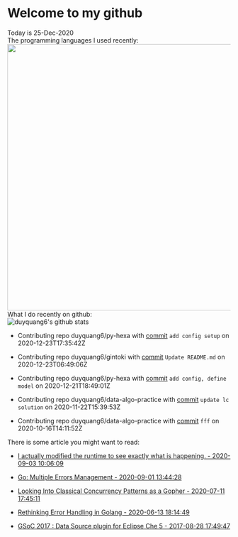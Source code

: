 # Welcome to my github 
Today is 25-Dec-2020\
The programming languages I used recently:\
<img src="https://wakatime.com/share/@duyquang6/fbe267a6-a29b-4a1a-b769-c566a361c376.svg" width="600">\
What I do recently on github:\
![duyquang6's github stats](https://github-readme-stats.vercel.app/api?username=duyquang6&layout=compact&hide=stars,prs,contribs,issues)

 - Contributing repo duyquang6/py-hexa with [commit](https://github.com/duyquang6/py-hexa/commit/bb7e11a64b7a6751a077aefa68f7278c3f621ee3) `add config setup` on  2020-12-23T17:35:42Z

 - Contributing repo duyquang6/gintoki with [commit](https://github.com/duyquang6/gintoki/commit/908048cbb4748c878d467b173972f434d979fc1f) `Update README.md` on  2020-12-23T06:49:06Z

 - Contributing repo duyquang6/py-hexa with [commit](https://github.com/duyquang6/py-hexa/commit/4423e1024e28b69c1eac2e866145366080c03666) `add config, define model` on  2020-12-21T18:49:01Z

 - Contributing repo duyquang6/data-algo-practice with [commit](https://github.com/duyquang6/data-algo-practice/commit/36539e5e2fe2af36d67a39321ad4f85b44a9b7e8) `update lc solution` on  2020-11-22T15:39:53Z

 - Contributing repo duyquang6/data-algo-practice with [commit](https://github.com/duyquang6/data-algo-practice/commit/60ef8e711b74a6850d3fe01ee97439ed37c49449) `fff` on  2020-10-16T14:11:52Z

There is some article you might want to read:

 - [I actually modified the runtime to see exactly what is happening. - 2020-09-03 10:06:09](https://medium.com/@blanchon.vincent/i-actually-modified-the-runtime-to-see-exactly-what-is-happening-a0f320f274c9?source=rss-f26b90a8ca4b------2)

 - [Go: Multiple Errors Management - 2020-09-01 13:44:28](https://medium.com/a-journey-with-go/go-multiple-errors-management-a67477628cf1?source=rss-f26b90a8ca4b------2)

 - [Looking Into Classical Concurrency Patterns as a Gopher - 2020-07-11 17:45:11](https://medium.com/swlh/looking-into-classical-concurrency-patterns-as-a-gopher-be32be3b2690?source=rss-1a65837801e2------2)

 - [Rethinking Error Handling in Golang - 2020-06-13 18:14:49](https://medium.com/swlh/rethinking-error-handling-in-golang-eac8160afe4?source=rss-1a65837801e2------2)

 - [GSoC 2017 : Data Source plugin for Eclipse Che 5 - 2017-08-28 17:49:47](https://medium.com/@sudarakayasindu/gsoc-2017-data-source-plugin-for-eclipse-che-5-743235de3f6c?source=rss-1a65837801e2------2)

